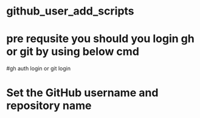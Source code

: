 # github_user_add_scripts

# pre requsite you should you login gh or git by using below cmd 

#gh auth login   or git login 

# Set the GitHub username and repository name
